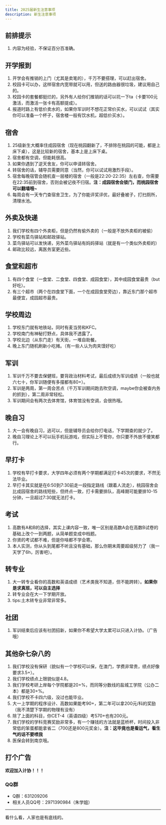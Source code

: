 ```yaml
---
title: 2025届新生注意事项
description: 新生注意事项
---
```

## 前排提示
1. 内容为经验，不保证百分百准确。
## 开学报到
1. 开学会有推销的上门（尤其是卖笔的），千万不要搭理，可以赶出宿舍。
2. 校园卡可以办，这样宿舍内宽带就可以用，但送的路由器很垃圾，建议用自己的。
3. 校园卡的套餐都挺烂的，另外有人给你们推销的话可以坑一下ta（卡要100元激活，而激活一张卡有高额提成）。
4. 报道时路上有低价卖水的，如果你军训时不想花正常价买水，可以试试（其实你可以准备一个杯子，宿舍楼一般有饮水机，超低价买水）。
## 宿舍
1. 25级新生大概率住成园宿舍（现在桃园翻新了，不排除在桃园的可能，都是上床下桌），这是比较新的宿舍，基本上是上床下桌。
2. 宿舍都有空调，但能耗很高。
3. 如果你遇到了逆天舍友，你可以申请转宿舍。
4. 转宿舍的话，辅导员需要同意（当然，你可以试试用激烈手段）。
5. 宿舍每晚宿管会随机查一层楼的宿舍（一般是22:20-22:35）左右查，你需要在22:35前到宿舍，否则会被记夜不归宿。**注：成园宿舍会锁门，而桃园宿舍可以翻墙哦~**
6. 每周会有一天专门查宿舍卫生，为了你能评奖评优，最好叠被子，打扫厕所，清理水池。
## 外卖及快递
1. 我们学校有四个外卖柜，但是仍然有偷外卖的（一般是不放外卖柜的被偷）
2. 学校有菜鸟驿站和邮政驿站。
3. 菜鸟驿站可以发快递，另外菜鸟驿站有妈妈驿站（就是有一个类似外卖柜的）
4. 邮政比较远，离医务室更近些。
## 食堂和超市
1. 有四个食堂（一食堂、二食堂、四食堂、成园食堂），其中成园食堂最贵（but好吃）。
2. 有三个超市（两个在四食堂下面，一个在成园食堂旁边），靠近东门那个超市最便宜，成园超市最贵。
## 学校周边
1. 学校东门就有地铁站，同时有麦当劳和KFC。
2. 学校南门有神秘打野点，具体我不透露了。
3. 学校北边（从东门走）有天街，一堆自助餐。
4. 晚上东门随机刷新小吃摊。（有一些人认为肉夹馍好吃）
## 军训
1. 军训千万不要去保健班，要背政治材料考试，最后成绩为军训成绩（一般也就六七十，你军训随便有多摆都有80+）。
2. 军训是两周，第一周会苦点（千万军训期间跑去吹空调，maybe你会被查内务的抓到），第二周非常轻松。
3. 军训期间会有两次去体育馆，体育馆没有空调，会很热哦。
## 晚自习
1. 大一会有晚自习，逃可以，但是辅导员会给你打电话，下学期查的就少了。
2. 晚自习理论上不可以玩手机玩游戏，但实际上不管你，你只要不外放不傻笑都行。
## 早打卡
1.  学校有早打卡要求，大学四年必须有两个学期都满足打卡45次的要求，不然无法毕业。
2.  早打卡其实就是在6:50到7:30前走一段指定路线（跟着人流走），桃园宿舍会比成园宿舍的路线短些，但终点一致，打卡需要排队，高峰期可能要排10-15分钟，一旦超过7:30就无法打卡。
## 考试
1.  高数有A和B的选择，其实上课内容一致，唯一区别是高数A会在高数B试卷的基础上改个一到两题，从简单题变成中档题。
2.  你贤的考试都不难，但是你啥都不学会寄。
3.  本人实测，你从头到尾都不听且没有基础，那么你期末周要超级努力了（我一天学了6h，厉害吧）。
## 转专业
1. 大一转专业看你的高数和英语成绩（艺术类我不知道，但不能跨转）。**如果你是求真班，可以自主选择**
2. 转专业会在大一下学期开放。
3. tips:土木转专业非常非常多。
## 社团
1. 军训结束后应该有社团招新，如果你不希望大学太累可以只进入计协。（广告哦）
## 其他杂七杂八的
1. 我们学校没有保研（貌似有一个学校可以保，在澳门，学费非常贵，绩点好像要求3.5+）。
2. 我们学校绩点上限貌似是4.8。
3. 我们学校考研上岸每个学院都是20+%，而同等分数线的盐城工学院（公办二本）都是30+%。
4. 我们学校不卡四六级，没过也能毕业。
5. 大一上学期的程序设计、高数如果能考90+，第二年可以拿200元/科的奖励（我不清楚下学期的物理有没有）
6. 除了上面的科目，你CET-4（英语四级）考570+也有200元。
7. 我们学校的学科竞赛奖励非常多，有一个赚钱的方法就是蓝桥杯，时间投入非常低的笨蛋都能拿省二（700还是800元奖金）。**注：这毕竟也是看运气，看生气的话不要喷我**
8. 医保会转到南京哦。
## 打个广告
**欢迎加入计协！！！**
### QQ群
- Q群：631209206
- 相关人员QQ号：2971390984（朱学姐）
---
看什么看，人家也是有底线的。